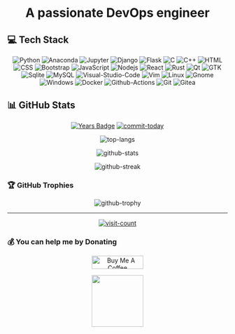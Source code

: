 <!--
### Hi there 👋

**IamRezaMousavi/IamRezaMousavi** is a ✨ _special_ ✨ repository because its `README.md` (this file) appears on your GitHub profile.

Here are some ideas to get you started:

- 🔭 I’m currently working on ...
- 🌱 I’m currently learning ...
- 👯 I’m looking to collaborate on ...
- 🤔 I’m looking for help with ...
- 💬 Ask me about ...
- 📫 How to reach me: ...
- 😄 Pronouns: ...
- ⚡ Fun fact: ...
-->

<!-- markdownlint-disable MD033 -->
<h1 align="center">A passionate DevOps engineer</h1>

## 💻 Tech Stack

<div align="center">

![Python](https://img.shields.io/badge/Python-black?style=flat-square&logo=python)
![Anaconda](https://img.shields.io/badge/Anaconda-black?style=flat-square&logo=anaconda)
![Jupyter](https://img.shields.io/badge/Jupyter-black?style=flat-square&logo=jupyter)
![Django](https://img.shields.io/badge/Django-black?style=flat-square&logo=django&logoColor=092e20)
![Flask](https://img.shields.io/badge/Flask-black?style=flat-square&logo=flask)
![C](https://img.shields.io/badge/C-black?style=flat-square&logo=c&logoColor=a8b9cc)
![C++](https://img.shields.io/badge/C%2B%2B-black?style=flat-square&logo=c%2B%2B&logoColor=00599C)
![HTML](https://img.shields.io/badge/HTML-black?style=flat-square&logo=html5)
![CSS](https://img.shields.io/badge/CSS-black?style=flat-square&logo=css3&logoColor=1572b6)
![Bootstrap](https://img.shields.io/badge/Bootstrap-black?style=flat-square&logo=bootstrap)
![JavaScript](https://img.shields.io/badge/JavaScript-black?style=flat-square&logo=javascript)
![Nodejs](https://img.shields.io/badge/Node_js-black?style=flat-square&logo=node.js)
![React](https://img.shields.io/badge/React-black?style=flat-square&logo=react)
![Rust](https://img.shields.io/badge/Rust-black?style=flat-square&logo=rust)
![Qt](https://img.shields.io/badge/Qt-black?style=flat-square&logo=qt)
![GTK](https://img.shields.io/badge/GTK-black?style=flat-square&logo=gtk)
![Sqlite](https://img.shields.io/badge/Sqlite-black?style=flat-square&logo=sqlite&logoColor=003b57)
![MySQL](https://img.shields.io/badge/MySQL-black?style=flat-square&logo=mysql)
![Visual-Studio-Code](https://img.shields.io/badge/Visual_Studio_Code-black?style=flat-square&logo=visual-studio-code&logoColor=007acc)
![Vim](https://img.shields.io/badge/Vim-black?style=flat-square&logo=vim&logoColor=019733)
![Linux](https://img.shields.io/badge/Linux-black?style=flat-square&logo=linux)
![Gnome](https://img.shields.io/badge/Gnome-black?style=flat-square&logo=gnome)
![Windows](https://img.shields.io/badge/Windows-black?style=flat-square&logo=windows&logoColor=0078d6)
![Docker](https://img.shields.io/badge/Docker-black?style=flat-square&logo=docker)
![Github-Actions](https://img.shields.io/badge/Github_Actions-black?style=flat-square&logo=github-actions)
![Git](https://img.shields.io/badge/Git-black?style=flat-square&logo=git)
![Gitea](https://img.shields.io/badge/Gitea-black?style=flat-square&logo=gitea)
</div>

## 📊 GitHub Stats

<div align="center">

[![Years Badge](https://badges.strrl.dev/years/IamRezaMousavi)](https://badges.strrl.dev)
[![commit-today](https://badges.strrl.dev/commits/daily/IamRezaMousavi)]((https://badges.strrl.dev))

![top-langs](https://github-readme-stats.vercel.app/api/top-langs/?username=iamrezamousavi&theme=dark&hide_border=false&include_all_commits=true&count_private=true&layout=donut&langs_count=6)

![github-stats](https://github-readme-stats.vercel.app/api?username=iamrezamousavi&theme=dark&hide_border=false&include_all_commits=true&count_private=true)

![github-streak](https://github-readme-streak-stats.herokuapp.com/?user=iamrezamousavi&theme=dark&hide_border=false)
</div>

### 🏆 GitHub Trophies

<div align="center">

![github-trophy](https://github-profile-trophy.vercel.app/?username=iamrezamousavi&theme=radical&no-frame=false&no-bg=true&margin-w=4&row=2&columns=4)
</div>

---
<div align="center">

[![visit-count](https://visitcount.itsvg.in/api?id=IamRezaMousavi&label=Profile%20Views&color=3&icon=5&pretty=false)](https://visitcount.itsvg.in)
</div>

### 💰 You can help me by Donating

<div align="center">
<a href="https://www.buymeacoffee.com/iamrezamousavi" target="_blank"><img src="https://cdn.buymeacoffee.com/buttons/v2/default-yellow.png" alt="Buy Me A Coffee" style="height: 30px !important;width: 118px !important;" ></a>

<a href="http://www.coffeete.ir/iamrezamousavi"><img src="http://www.coffeete.ir/images/buttons/lemonchiffon.png" style="width:118px;" /></a>

</div>
<!-- markdownlint-enable MD033 -->
